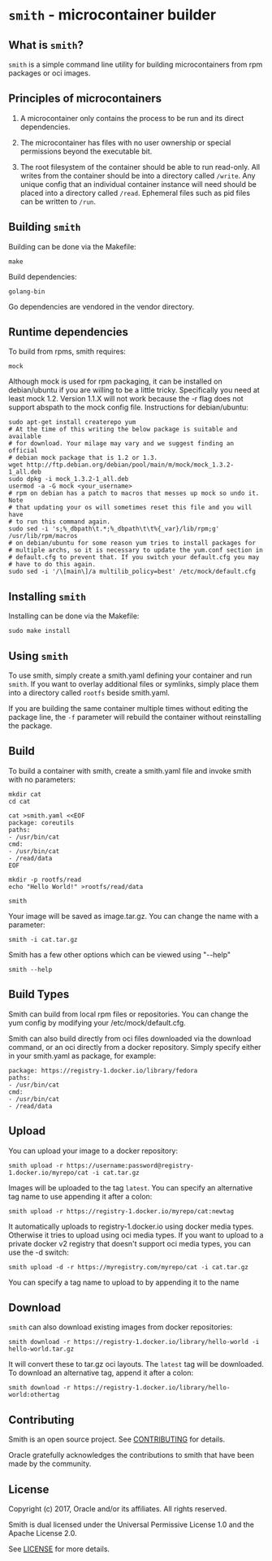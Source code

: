 # `smith` - microcontainer builder #

## What is `smith`? ##

`smith` is a simple command line utility for building microcontainers from rpm
packages or oci images.

## Principles of microcontainers ##

1. A microcontainer only contains the process to be run and its direct
   dependencies.

2. The microcontainer has files with no user ownership or special permissions
   beyond the executable bit.

3. The root filesystem of the container should be able to run read-only. All
   writes from the container should be into a directory called `/write`. Any
   unique config that an individual container instance will need should be
   placed into a directory called `/read`. Ephemeral files such as pid files
   can be written to `/run`.

## Building `smith` ##

Building can be done via the Makefile:

    make

Build dependencies:

    golang-bin

Go dependencies are vendored in the vendor directory.

## Runtime dependencies ##

To build from rpms, smith requires:

    mock

Although mock is used for rpm packaging, it can be installed on debian/ubuntu
if you are willing to be a little tricky. Specifically you need at least mock
1.2.  Version 1.1.X will not work because the -r flag does not support abspath
to the mock config file. Instructions for debian/ubuntu:

    sudo apt-get install createrepo yum
    # At the time of this writing the below package is suitable and available
    # for download. Your milage may vary and we suggest finding an official
    # debian mock package that is 1.2 or 1.3.
    wget http://ftp.debian.org/debian/pool/main/m/mock/mock_1.3.2-1_all.deb
    sudo dpkg -i mock_1.3.2-1_all.deb
    usermod -a -G mock <your_username>
    # rpm on debian has a patch to macros that messes up mock so undo it. Note
    # that updating your os will sometimes reset this file and you will have
    # to run this command again.
    sudo sed -i 's;%_dbpath\t.*;%_dbpath\t\t%{_var}/lib/rpm;g' /usr/lib/rpm/macros
    # on debian/ubuntu for some reason yum tries to install packages for
    # multiple archs, so it is necessary to update the yum.conf section in
    # default.cfg to prevent that. If you switch your default.cfg you may
    # have to do this again.
    sudo sed -i '/\[main\]/a multilib_policy=best' /etc/mock/default.cfg

## Installing `smith` ##

Installing can be done via the Makefile:

    sudo make install

## Using `smith` ##

To use smith, simply create a smith.yaml defining your container and run
`smith`. If you want to overlay additional files or symlinks, simply place them
into a directory called `rootfs` beside smith.yaml.

If you are building the same container multiple times without editing the
package line, the `-f` parameter will rebuild the container without
reinstalling the package.

## Build ##

To build a container with smith, create a smith.yaml file and invoke smith with no
parameters:

    mkdir cat
    cd cat

    cat >smith.yaml <<EOF
    package: coreutils
    paths:
    - /usr/bin/cat
    cmd:
    - /usr/bin/cat
    - /read/data
    EOF

    mkdir -p rootfs/read
    echo "Hello World!" >rootfs/read/data

    smith

Your image will be saved as image.tar.gz. You can change the name with a
parameter:

    smith -i cat.tar.gz

Smith has a few other options which can be viewed using "--help"

    smith --help

## Build Types ##

Smith can build from local rpm files or repositories. You can change the yum
config by modifying your /etc/mock/default.cfg.

Smith can also build directly from oci files downloaded via the download
command, or an oci directly from a docker repository. Simply specify either in
your smith.yaml as package, for example:

    package: https://registry-1.docker.io/library/fedora
    paths:
    - /usr/bin/cat
    cmd:
    - /usr/bin/cat
    - /read/data

## Upload ##

You can upload your image to a docker repository:

    smith upload -r https://username:password@registry-1.docker.io/myrepo/cat -i cat.tar.gz

Images will be uploaded to the tag `latest`. You can specify an alternative tag
name to use appending it after a colon:

    smith upload -r https://registry-1.docker.io/myrepo/cat:newtag

It automatically uploads to registry-1.docker.io using docker media types.
Otherwise it tries to upload using oci media types.  If you want to upload to a
private docker v2 registry that doesn't support oci media types, you can use
the -d switch:

    smith upload -d -r https://myregistry.com/myrepo/cat -i cat.tar.gz

You can specify a tag name to upload to by appending it to the name

## Download ##

`smith` can also download existing images from docker repositories:

    smith download -r https://registry-1.docker.io/library/hello-world -i hello-world.tar.gz

It will convert these to tar.gz oci layouts. The `latest` tag will be
downloaded. To download an alternative tag, append it after a colon:

    smith download -r https://registry-1.docker.io/library/hello-world:othertag

## Contributing ##

Smith is an open source project. See [CONTRIBUTING](CONTRIBUTING.md) for
details.

Oracle gratefully acknowledges the contributions to smith that have been made
by the community.

## License ##

Copyright (c) 2017, Oracle and/or its affiliates. All rights reserved.

Smith is dual licensed under the Universal Permissive License 1.0 and the
Apache License 2.0.

See [LICENSE](LICENSE.txt) for more details.
